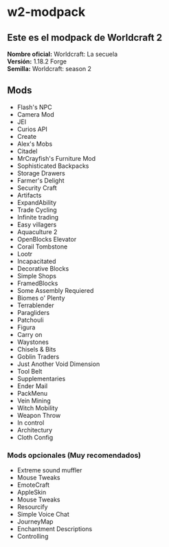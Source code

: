 # w2-modpack
Este es el modpack de Worldcraft 2
---
**Nombre oficial:** Worldcraft: La secuela  
**Versión:** 1.18.2 Forge  
**Semilla:** Worldcraft: season 2

## Mods
- Flash's NPC
- Camera Mod
- JEI
- Curios API
- Create
- Alex's Mobs
- Citadel
- MrCrayfish's Furniture Mod
- Sophisticated Backpacks
- Storage Drawers
- Farmer's Delight
- Security Craft
- Artifacts
- ExpandAbility
- Trade Cycling
- Infinite trading
- Easy villagers
- Aquaculture 2
- OpenBlocks Elevator
- Corail Tombstone
- Lootr
- Incapacitated
- Decorative Blocks
- Simple Shops
- FramedBlocks
- Some Assembly Requiered
- Biomes o' Plenty
- Terrablender
- Paragliders
- Patchouli
- Figura
- Carry on
- Waystones
- Chisels & Bits
- Goblin Traders
- Just Another Void Dimension
- Tool Belt
- Supplementaries
- Ender Mail
- PackMenu
- Vein Mining
- Witch Mobility
- Weapon Throw
- In control
- Architectury
- Cloth Config
### Mods opcionales (Muy recomendados)
- Extreme sound muffler
- Mouse Tweaks
- EmoteCraft
- AppleSkin
- Mouse Tweaks
- Resourcify
- Simple Voice Chat
- JourneyMap
- Enchantment Descriptions
- Controlling
